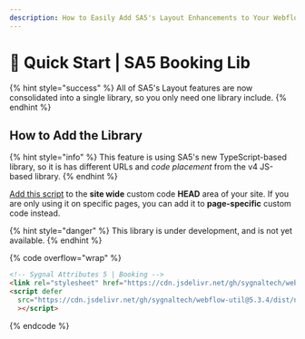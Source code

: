 ```yaml
---
description: How to Easily Add SA5's Layout Enhancements to Your Webflow Site
---
```


# 🚀 Quick Start | SA5 Booking Lib

{% hint style="success" %}
All of SA5's Layout features are now consolidated into a single library, so you only need one library include.&#x20;
{% endhint %}

## How to Add the Library <a href="#step-1---add-the-library" id="step-1---add-the-library"></a>

{% hint style="info" %}
This feature is using SA5's new TypeScript-based library, so it is has different URLs and _code placement_ from the v4 JS-based library.&#x20;
{% endhint %}

[Add this script](../overview/how-to-add-custom-code.md) to the **site wide** custom code **HEAD** area of your site. If you are only using it on specific pages, you can add it to **page-specific** custom code instead.

{% hint style="danger" %}
This library is under development, and is not yet available.
{% endhint %}

{% code overflow="wrap" %}
```html
<!-- Sygnal Attributes 5 | Booking --> 
<link rel="stylesheet" href="https://cdn.jsdelivr.net/gh/sygnaltech/webflow-util@5.3.4/dist/css/webflow-booking.css"> 
<script defer 
  src="https://cdn.jsdelivr.net/gh/sygnaltech/webflow-util@5.3.4/dist/nocode/webflow-booking.js"
  ></script>
```
{% endcode %}













